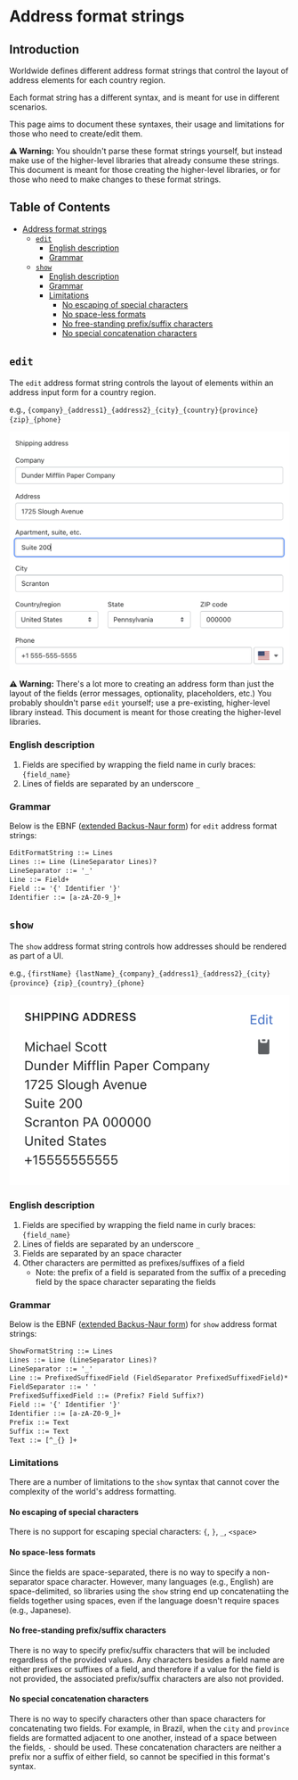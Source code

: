# Address format strings

## Introduction <!-- omit in toc -->

Worldwide defines different address format strings that control the layout of address elements for each country region.

Each format string has a different syntax, and is meant for use in different scenarios.

This page aims to document these syntaxes, their usage and limitations for those who need to create/edit them.

**⚠️ Warning:** You shouldn't parse these format strings yourself, but instead make use of the higher-level libraries that already consume these strings. This document is meant for those creating the higher-level libraries, or for those who need to make changes to these format strings.

## Table of Contents <!-- omit in toc -->

- [Address format strings](#address-format-strings)
  - [`edit`](#edit)
    - [English description](#english-description)
    - [Grammar](#grammar)
  - [`show`](#show)
    - [English description](#english-description-1)
    - [Grammar](#grammar-1)
    - [Limitations](#limitations)
      - [No escaping of special characters](#no-escaping-of-special-characters)
      - [No space-less formats](#no-space-less-formats)
      - [No free-standing prefix/suffix characters](#no-free-standing-prefixsuffix-characters)
      - [No special concatenation characters](#no-special-concatenation-characters)

## `edit`

The `edit` address format string controls the layout of elements within an address input form for a country region.

e.g., `{company}_{address1}_{address2}_{city}_{country}{province}{zip}_{phone}`

![Example address input form formatted using the `edit` address format](images/edit.png)

**⚠️ Warning:** There's a lot more to creating an address form than just the layout of the fields (error messages, optionality, placeholders, etc.) You probably shouldn't parse `edit` yourself; use a pre-existing, higher-level library instead. This document is meant for those creating the higher-level libraries.

### English description

1. Fields are specified by wrapping the field name in curly braces: `{field_name}`
2. Lines of fields are separated by an underscore `_`

### Grammar

Below is the EBNF ([extended Backus-Naur form](https://en.wikipedia.org/wiki/Extended_Backus-Naur_form)) for `edit` address format strings:

```
EditFormatString ::= Lines
Lines ::= Line (LineSeparator Lines)?
LineSeparator ::= '_'
Line ::= Field+
Field ::= '{' Identifier '}'
Identifier ::= [a-zA-Z0-9_]+
```

## `show`

The `show` address format string controls how addresses should be rendered as part of a UI.

e.g., `{firstName} {lastName}_{company}_{address1}_{address2}_{city} {province} {zip}_{country}_{phone}`

![Example address formatted using the `show` address format](images/show.png)

### English description

1. Fields are specified by wrapping the field name in curly braces: `{field_name}`
2. Lines of fields are separated by an underscore `_`
3. Fields are separated by an space character
4. Other characters are permitted as prefixes/suffixes of a field
   * Note: the prefix of a field is separated from the suffix of a preceding field by the space character separating the fields

### Grammar

Below is the EBNF ([extended Backus-Naur form](https://en.wikipedia.org/wiki/Extended_Backus-Naur_form)) for `show` address format strings:

```
ShowFormatString ::= Lines
Lines ::= Line (LineSeparator Lines)?
LineSeparator ::= '_'
Line ::= PrefixedSuffixedField (FieldSeparator PrefixedSuffixedField)*
FieldSeparator ::= ' '
PrefixedSuffixedField ::= (Prefix? Field Suffix?)
Field ::= '{' Identifier '}'
Identifier ::= [a-zA-Z0-9_]+
Prefix ::= Text
Suffix ::= Text
Text ::= [^_{} ]+
```

### Limitations

There are a number of limitations to the `show` syntax that cannot cover the complexity of the world's address formatting.

#### No escaping of special characters

There is no support for escaping special characters: `{`, `}`, `_`, `<space>`

#### No space-less formats

Since the fields are space-separated, there is no way to specify a non-separator space character.
However, many languages (e.g., English) are space-delimited, so libraries using the `show` string end up concatenatiing the fields together using spaces, even if the language doesn't require spaces (e.g., Japanese).

#### No free-standing prefix/suffix characters

There is no way to specify prefix/suffix characters that will be included regardless of the provided values.
Any characters besides a field name are either prefixes or suffixes of a field, and therefore if a value for the field is not provided, the associated prefix/suffix characters are also not provided.

#### No special concatenation characters

There is no way to specify characters other than space characters for concatenating two fields.
For example, in Brazil, when the `city` and `province` fields are formatted adjacent to one another, instead of a space between the fields, ` - ` should be used. These concatenation characters are neither a prefix nor a suffix of either field, so cannot be specified in this format's syntax.
